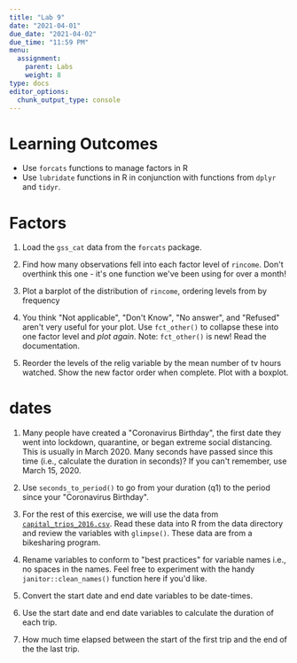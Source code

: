 ```yaml
---
title: "Lab 9"
date: "2021-04-01"
due_date: "2021-04-02"
due_time: "11:59 PM"
menu:
  assignment:
    parent: Labs
    weight: 8
type: docs
editor_options: 
  chunk_output_type: console
---
```


# Learning Outcomes
- Use `forcats` functions to manage factors in R
- Use `lubridate` functions in R in conjunction with functions from `dplyr` and `tidyr`.

# Factors

1. Load the `gss_cat` data from the `forcats` package. 


2. Find how many observations fell into each factor level of `rincome`. Don't overthink this one - it's one function we've been using for over a month!


3. Plot a barplot of the distribution of `rincome`, ordering levels from by frequency


4. You think "Not applicable", "Don't Know", "No answer", and "Refused" aren't very useful for your plot. Use `fct_other()` to collapse these into one factor level and *plot again*. Note: `fct_other()` is new! Read the documentation. 


5. Reorder the levels of the relig variable by the mean number of tv hours watched. Show the new factor order when complete. Plot with a boxplot. 


# dates

1. Many people have created a "Coronavirus Birthday", the first date they went into lockdown, quarantine, or began extreme social distancing. This is usually in March 2020. Many seconds have passed since this time (i.e., calculate the duration in seconds)? If you can't remember, use March 15, 2020. 


2. Use `seconds_to_period()` to go from your duration (q1) to the period since your "Coronavirus Birthday". 


3. For the rest of this exercise, we will use the data from [<i class="fas fa-file-csv"></i> `capital_trips_2016.csv`](/data/capital_trips_2016.csv). Read these data into R from the data directory and review the variables with `glimpse()`. These data are from a bikesharing program.



4. Rename variables to conform to "best practices" for variable names i.e., no spaces in the names. Feel free to  experiment with the handy `janitor::clean_names()` function here if you'd like. 




5. Convert the start date and end date variables to be date-times.



6. Use the start date and end date variables to calculate the duration of each trip. 




7. How much time elapsed between the start of the first trip and the end of the the last trip.





